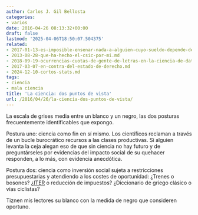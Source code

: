 ```yaml
---
author: Carlos J. Gil Bellosta
categories:
- varios
date: 2016-04-26 08:13:32+00:00
draft: false
lastmod: '2025-04-06T18:50:07.504375'
related:
- 2017-01-13-es-imposible-ensenar-nada-a-alguien-cuyo-sueldo-depende-de-no-aprender.md
- 2013-08-28-que-ha-hecho-el-csic-por-mi.md
- 2018-09-19-ocurrencias-cuotas-de-gente-de-letras-en-la-ciencia-de-datos.md
- 2017-03-07-en-contra-del-estado-de-derecho.md
- 2024-12-10-cortos-stats.md
tags:
- ciencia
- mala ciencia
title: 'La ciencia: dos puntos de vista'
url: /2016/04/26/la-ciencia-dos-puntos-de-vista/
---
```


La escala de grises media entre un blanco y un negro, las dos posturas frecuentemente identificables que expongo.

Postura uno: ciencia como fin en sí mismo. Los científicos reclaman a través de un bucle burocrático recursos a las clases productivas. Si alguien levanta la ceja alegan eso de que sin ciencia no hay futuro y de preguntárseles por evidencias del impacto social de su quehacer responden, a lo más, con evidencia anecdótica.

Postura dos: ciencia como inversión social sujeta a restricciones presupuestarias y atendiendo a los costes de oportunidad: ¿Trenes o bosones? ¿[ITER](https://www.iter.org/proj/inafewlines) o reducción de impuestos? ¿Diccionario de griego clásico o vías ciclistas?

Tiznen mis lectores su blanco con la medida de negro que consideren oportuno.